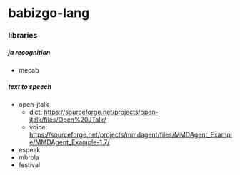 # babizgo-lang

### libraries

##### ja recognition

- mecab

##### text to speech

- open-jtalk
    - dict: https://sourceforge.net/projects/open-jtalk/files/Open%20JTalk/
    - voice: https://sourceforge.net/projects/mmdagent/files/MMDAgent_Example/MMDAgent_Example-1.7/
- espeak
- mbrola
- festival

